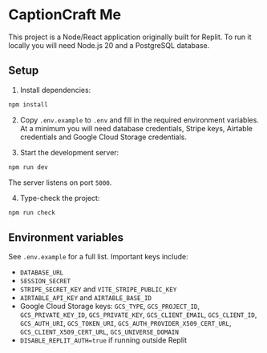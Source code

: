 # CaptionCraft Me

This project is a Node/React application originally built for Replit. To run it locally you will need Node.js 20 and a PostgreSQL database.

## Setup

1. Install dependencies:

```bash
npm install
```

2. Copy `.env.example` to `.env` and fill in the required environment variables. At a minimum you will need database credentials, Stripe keys, Airtable credentials and Google Cloud Storage credentials.

3. Start the development server:

```bash
npm run dev
```

The server listens on port `5000`.

4. Type-check the project:

```bash
npm run check
```

## Environment variables
See `.env.example` for a full list. Important keys include:

- `DATABASE_URL`
- `SESSION_SECRET`
- `STRIPE_SECRET_KEY` and `VITE_STRIPE_PUBLIC_KEY`
- `AIRTABLE_API_KEY` and `AIRTABLE_BASE_ID`
- Google Cloud Storage keys: `GCS_TYPE`, `GCS_PROJECT_ID`, `GCS_PRIVATE_KEY_ID`, `GCS_PRIVATE_KEY`, `GCS_CLIENT_EMAIL`, `GCS_CLIENT_ID`, `GCS_AUTH_URI`, `GCS_TOKEN_URI`, `GCS_AUTH_PROVIDER_X509_CERT_URL`, `GCS_CLIENT_X509_CERT_URL`, `GCS_UNIVERSE_DOMAIN`
- `DISABLE_REPLIT_AUTH=true` if running outside Replit

